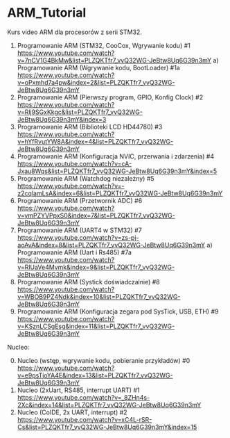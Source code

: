 # ARM_Tutorial
Kurs video ARM dla procesorów z serii STM32.
1) Programowanie ARM (STM32, CooCox, Wgrywanie kodu) #1
  https://www.youtube.com/watch?v=7nCV1G4BkMw&list=PLZQKTfr7_vvQ32WG-JeBtw8Uq6G39n3mY
  a)  Programowanie ARM (Wgrywanie kodu, BootLoader) #1a
  https://www.youtube.com/watch?v=oPxmhd7a4pw&index=2&list=PLZQKTfr7_vvQ32WG-JeBtw8Uq6G39n3mY
2) Programowanie ARM (Pierwszy program, GPIO, Konfig Clock) #2
  https://www.youtube.com/watch?v=Rlj9SGxKkgc&list=PLZQKTfr7_vvQ32WG-JeBtw8Uq6G39n3mY&index=3
3) Programowanie ARM (Biblioteki LCD HD44780) #3
  https://www.youtube.com/watch?v=hYfRvutYW8A&index=4&list=PLZQKTfr7_vvQ32WG-JeBtw8Uq6G39n3mY
4) Programowanie ARM (Konfiguracja NVIC, przerwania i zdarzenia) #4
  https://www.youtube.com/watch?v=cA-Jxau8Wqs&list=PLZQKTfr7_vvQ32WG-JeBtw8Uq6G39n3mY&index=5
5) Programowanie ARM (Watchdog niezależny) #5
  https://www.youtube.com/watch?v=-z2cqlamLsA&index=6&list=PLZQKTfr7_vvQ32WG-JeBtw8Uq6G39n3mY
6) Programowanie ARM (Przetwornik ADC) #6
  https://www.youtube.com/watch?v=ymPZYVPpxS0&index=7&list=PLZQKTfr7_vvQ32WG-JeBtw8Uq6G39n3mY
7) Programowanie ARM (UART4 w STM32) #7
  https://www.youtube.com/watch?v=zs-pj-aoAvA&index=8&list=PLZQKTfr7_vvQ32WG-JeBtw8Uq6G39n3mY
  a) Programowanie ARM (Uart i Rs485) #7a
  https://www.youtube.com/watch?v=RlUaVe4Mvmk&index=9&list=PLZQKTfr7_vvQ32WG-JeBtw8Uq6G39n3mY
8) Programowanie ARM (Systick doświadczalnie) #8
  https://www.youtube.com/watch?v=WBOB9PZ4Ndk&index=10&list=PLZQKTfr7_vvQ32WG-JeBtw8Uq6G39n3mY
9) Programowanie ARM (Konfiguracja zegara pod SysTick, USB, ETH) #9
  https://www.youtube.com/watch?v=KSznLCSgEsg&index=11&list=PLZQKTfr7_vvQ32WG-JeBtw8Uq6G39n3mY

Nucleo:

0) Nucleo (wstęp, wgrywanie kodu, pobieranie przykładów) #0
  https://www.youtube.com/watch?v=e9psTjoYA4E&index=13&list=PLZQKTfr7_vvQ32WG-JeBtw8Uq6G39n3mY
1) Nucleo (2xUart, RS485, interrupt UART) #1
  https://www.youtube.com/watch?v=_8ZHn4s-2Xc&index=14&list=PLZQKTfr7_vvQ32WG-JeBtw8Uq6G39n3mY
2) Nucleo (CoIDE, 2x UART, interrupt) #2
  https://www.youtube.com/watch?v=xC4L-rSR-Cs&list=PLZQKTfr7_vvQ32WG-JeBtw8Uq6G39n3mY&index=15
